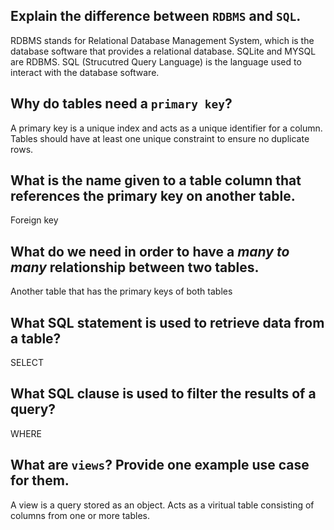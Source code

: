 ## Explain the difference between `RDBMS` and `SQL`.
RDBMS stands for Relational Database Management System, which is the database software that provides a relational database. SQLite and MYSQL are RDBMS. SQL (Strucutred Query Language) is the language used to interact with the database software.

## Why do tables need a `primary key`?
A primary key is a unique index and acts as a unique identifier for a column. Tables should have at least one unique constraint to ensure no duplicate rows.

## What is the name given to a table column that references the primary key on another table.
Foreign key

## What do we need in order to have a _many to many_ relationship between two tables.
Another table that has the primary keys of both tables

## What SQL statement is used to retrieve data from a table?
SELECT

## What SQL clause is used to filter the results of a query?
WHERE

## What are `views`? Provide one example use case for them.
A view is a query stored as an object. Acts as a viritual table consisting of columns from one or more tables.